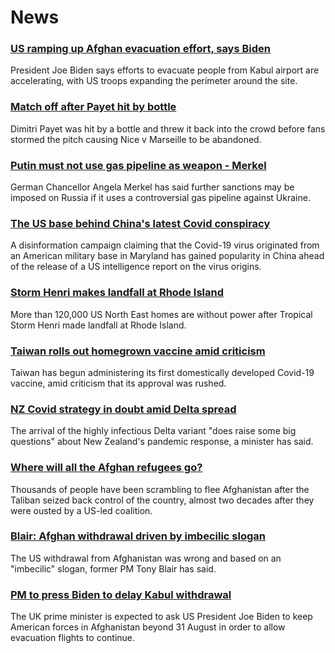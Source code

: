 # News
### [US ramping up Afghan evacuation effort, says Biden](https://www.bbc.com/news/world-asia-58299804)
President Joe Biden says efforts to evacuate people from Kabul airport are accelerating, with US troops expanding the perimeter around the site.
### [Match off after Payet hit by bottle](https://www.bbc.com/sport/football/58301034)
Dimitri Payet was hit by a bottle and threw it back into the crowd before fans stormed the pitch causing Nice v Marseille to be abandoned.
### [Putin must not use gas pipeline as weapon - Merkel](https://www.bbc.com/news/world-europe-58301099)
German Chancellor Angela Merkel has said further sanctions may be imposed on Russia if it uses a controversial gas pipeline against Ukraine.
### [The US base behind China's latest Covid conspiracy](https://www.bbc.com/news/world-us-canada-58273322)
A disinformation campaign claiming that the Covid-19 virus originated from an American military base in Maryland has gained popularity in China ahead of the release of a US intelligence report on the virus origins.
### [Storm Henri makes landfall at Rhode Island](https://www.bbc.com/news/world-us-canada-58300877)
More than 120,000 US North East homes are without power after Tropical Storm Henri made landfall at Rhode Island.
### [Taiwan rolls out homegrown vaccine amid criticism](https://www.bbc.com/news/world-asia-58301573)
Taiwan has begun administering its first domestically developed Covid-19 vaccine, amid criticism that its approval was rushed. 
### [NZ Covid strategy in doubt amid Delta spread](https://www.bbc.com/news/world-asia-58297895)
The arrival of the highly infectious Delta variant "does raise some big questions" about New Zealand's pandemic response, a minister has said.
### [Where will all the Afghan refugees go?](https://www.bbc.com/news/world-asia-58283177)
Thousands of people have been scrambling to flee Afghanistan after the Taliban seized back control of the country, almost two decades after they were ousted by a US-led coalition.
### [Blair: Afghan withdrawal driven by imbecilic slogan](https://www.bbc.com/news/uk-58295384)
The US withdrawal from Afghanistan was wrong and based on an "imbecilic" slogan, former PM Tony Blair has said.
### [PM to press Biden to delay Kabul withdrawal](https://www.bbc.com/news/uk-58301269)
The UK prime minister is expected to ask US President Joe Biden to keep American forces in Afghanistan beyond 31 August in order to allow evacuation flights to continue.
